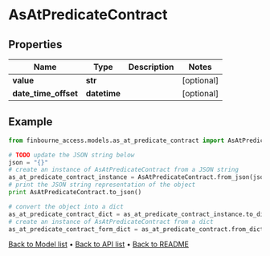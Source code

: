 # AsAtPredicateContract


## Properties
Name | Type | Description | Notes
------------ | ------------- | ------------- | -------------
**value** | **str** |  | [optional] 
**date_time_offset** | **datetime** |  | [optional] 

## Example

```python
from finbourne_access.models.as_at_predicate_contract import AsAtPredicateContract

# TODO update the JSON string below
json = "{}"
# create an instance of AsAtPredicateContract from a JSON string
as_at_predicate_contract_instance = AsAtPredicateContract.from_json(json)
# print the JSON string representation of the object
print AsAtPredicateContract.to_json()

# convert the object into a dict
as_at_predicate_contract_dict = as_at_predicate_contract_instance.to_dict()
# create an instance of AsAtPredicateContract from a dict
as_at_predicate_contract_form_dict = as_at_predicate_contract.from_dict(as_at_predicate_contract_dict)
```
[Back to Model list](../README.md#documentation-for-models) &#8226; [Back to API list](../README.md#documentation-for-api-endpoints) &#8226; [Back to README](../README.md)


